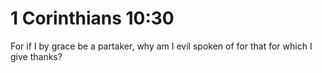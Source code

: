 # 1 Corinthians 10:30

For if I by grace be a partaker, why am I evil spoken of for that for which I give thanks?